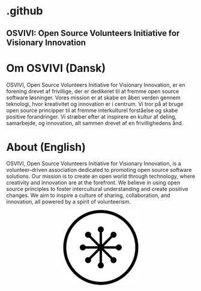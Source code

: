 # .github

## OSVIVI: Open Source Volunteers Initiative for Visionary Innovation

# Om OSVIVI (Dansk)

OSVIVI, Open Source Volunteers Initiative for Visionary Innovation, er en forening drevet af frivillige, der er dedikeret til at fremme open source software løsninger. Vores mission er at skabe en åben verden gennem teknologi, hvor kreativitet og innovation er i centrum. Vi tror på at bruge open source principper til at fremme interkulturel forståelse og skabe positive forandringer. Vi stræber efter at inspirere en kultur af deling, samarbejde, og innovation, alt sammen drevet af en frivillighedens ånd.

# About (English)

OSVIVI, Open Source Volunteers Initiative for Visionary Innovation, is a volunteer-driven association dedicated to promoting open source software solutions. Our mission is to create an open world through technology, where creativity and innovation are at the forefront. We believe in using open source principles to foster intercultural understanding and create positive changes. We aim to inspire a culture of sharing, collaboration, and innovation, all powered by a spirit of volunteerism.

<!-- Add the following lines to include the OSVIVI logo -->
<p align="center">
  <img src="osvivi.svg" alt="OSVIVI Logo" width="200" height="200">
</p>
